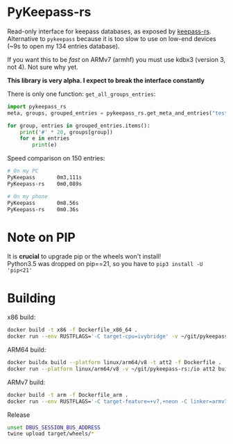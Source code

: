 # PyKeepass-rs

Read-only interface for keepass databases, as exposed by [keepass-rs](https://github.com/sseemayer/keepass-rs).
Alternative to `pykeepass` because it is too slow to use on low-end devices (~9s to open my 134 entries database).

If you want this to be _fast_ on ARMv7 (armhf) you must use kdbx3 (version 3, not 4). Not sure why yet.

**This library is very alpha. I expect to break the interface constantly**


There is only one function: `get_all_groups_entries`:
```python
import pykeepass_rs
meta, groups, grouped_entries = pykeepass_rs.get_meta_and_entries("test.kdbx", password="somePassw0rd", keyfile=None)

for group, entries in grouped_entries.items():
    print('#' * 20, groups[group])
    for e in entries
        print(e)
```

Speed comparison on 150 entries:
```bash
# On my PC
PyKeepass       0m3,111s
PyKeepass-rs    0m0,089s

# On my phone
PyKeepass       0m8.56s
PyKeepass-rs    0m0.36s
```

# Note on PIP

It is **crucial** to upgrade pip or the wheels won't install!  
Python3.5 was dropped on pip==21, so you have to `pip3 install -U 'pip<21'`

# Building

x86 build:

```bash
docker build -t x86 -f Dockerfile_x86_64 .
docker run --env RUSTFLAGS='-C target-cpu=ivybridge' -v ~/git/pykeepass-rs:/io x86 build --release --strip -i python3.5 --target x86_64-unknown-linux-musl
```

ARM64 build:

```bash
docker buildx build --platform linux/arm64/v8 -t att2 -f Dockerfile .
docker run --platform linux/arm64/v8 -v ~/git/pykeepass-rs:/io att2 build --release --strip -i python3.5
```

ARMv7 build:

```bash
docker build -t arm -f Dockerfile_arm .
docker run --env RUSTFLAGS='-C target-feature=+v7,+neon -C linker=armv7-unknown-linux-gnueabihf-gcc' -v ~/git/pykeepass-rs:/io arm build --release --strip -i python3.5 --target armv7-unknown-linux-musleabihf
```


Release
```bash
unset DBUS_SESSION_BUS_ADDRESS
twine upload target/wheels/*
```
